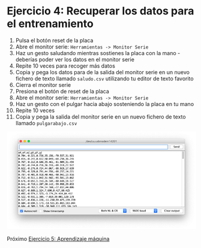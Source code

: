 # Ejercicio 4: Recuperar los datos para el entrenamiento

1. Pulsa el botón reset de la placa
2. Abre el monitor serie: `Herramientas -> Monitor Serie`
3. Haz un gesto saludando mientras sostienes la placa con la mano - deberías poder ver los datos en el monitor serie
4. Repite 10 veces para recoger más datos
5. Copia y pega los datos para  de la salida del monitor serie en un nuevo fichero de texto llamado `saludo.csv` utilizando tu editor de texto favorito
6. Cierra el monitor serie
7. Presiona el botón de reset de la placa
8. Abre el monitor serie: `Herramientas -> Monitor Serie`
9. Haz un gesto con el pulgar hacia abajo sosteniendo la placa en tu mano
10. Repite 10 veces
11. Copia y pega la salida del monitor serie en un nuevo fichero de texto llamado `pulgarabajo.csv`

![Captura de pantalla del monitor serie con los datos de la IMU](../images/serial-monitor-imu.png)

Próximo [Ejercicio 5: Aprendizaje máquina](exercise5.md)

